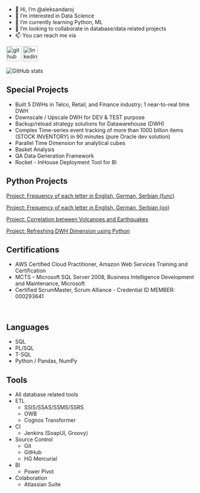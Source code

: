 - 👋 Hi, I’m @aleksandaroj
- 👀 I’m interested in Data Science
- 🌱 I’m currently learning Python, ML
- 💞️ I’m looking to collaborate in database/data related projects
- 📫 You can reach me via

[<img src='https://cdn.jsdelivr.net/npm/simple-icons@3.0.1/icons/github.svg' alt='github' height='40'>](https://github.com/aleksandaroj)  [<img src='https://cdn.jsdelivr.net/npm/simple-icons@3.0.1/icons/linkedin.svg' alt='linkedin' height='40'>](https://www.linkedin.com/in/aleksandardimitrievski/)  



![GitHub stats](https://github-readme-stats.vercel.app/api?username=aleksandaroj&show_icons=true)  


<!---
aleksandaroj/aleksandaroj is a ✨ special ✨ repository because its `README.md` (this file) appears on your GitHub profile.
You can click the Preview link to take a look at your changes.
--->

## Special Projects
- Built 5 DWHs in Telco, Retail, and Finance industry; 1 near-to-real time DWH
- Downscale / Upscale DWH for DEV & TEST purpose
- Backup/reload strategy solutions for Datawarehouse (DWH)
- Complex Time-series event tracking of more than 1000 billion items (STOCK INVENTORY) in 90 minutes (pure Oracle dev solution)
- Parallel Time Dimension for analytical cubes
- Basket Analysis
- QA Data Generation Framework
- Rocket - InHouse Deployment Tool for BI

## Python Projects

<a href ="https://github.com/aleksandaroj/data/blob/main/Project_Frequency_of_each_letter.ipynb">Project: Frequency of each letter in English, German, Serbian (func)</a>

<a href ="https://github.com/aleksandaroj/data/blob/main/Project_Frequency_of_each_letter_oo.ipynb">Project: Frequency of each letter in English, German, Serbian (oo)</a>

<a href ="https://github.com/aleksandaroj/data/blob/main/Project_Volcanoes_and_Earthquakes.ipynb">Project: Correlation between Volcanoes and Earthquakes</a>

<a href ="https://github.com/aleksandaroj/data/blob/main/Project_Refreshing_DWH_Dimension_using_Python.ipynb">Project: Refreshing DWH Dimension using Python</a>

## Certifications
- AWS Certified Cloud Practitioner, Amazon Web Services Training and Certification
- MCTS – Microsoft SQL Server 2008, Business Intelligence Development and Maintenance, Microsoft
- Certified ScrumMaster, Scrum Alliance - Credential ID MEMBER: 000293641


<br/>

## Languages
- SQL
- PL/SQL
- T-SQL
- Python / Pandas, NumPy

## Tools
- All database related tools
- ETL
  - SSIS/SSAS/SSMS/SSRS
  - OWB
  - Cognos Transformer
- CI
  - Jenkins (SoapUI, Groovy)
- Source Control
  - Git
  - GitHub
  - HG Mercurial
- BI
  - Power Pivot
- Colaboration
  - Atlassian Suite
